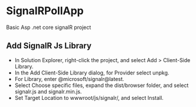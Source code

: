 # SignalRPollApp
Basic Asp .net core signalR project

## Add SignalR Js Library
- In Solution Explorer, right-click the project, and select Add > Client-Side Library.
- In the Add Client-Side Library dialog, for Provider select unpkg.
- For Library, enter @microsoft/signalr@latest.
-	Select Choose specific files, expand the dist/browser folder, and select signalr.js and signalr.min.js.
-	Set Target Location to wwwroot/js/signalr/, and select Install.
